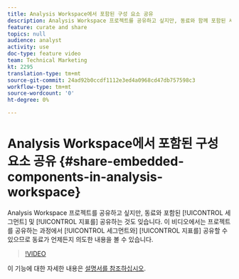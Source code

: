 ```yaml
---
title: Analysis Workspace에서 포함된 구성 요소 공유
description: Analysis Workspace 프로젝트를 공유하고 싶지만, 동료와 함께 포함된 세그먼트와 지표도 공유하지 않습니다. 이 비디오에서는 프로젝트를 공유하는 과정에서 세그먼트와 지표를 공유할 수 있으므로 동료가 언제든지 의도한 내용을 볼 수 있습니다.
feature: curate and share
topics: null
audience: analyst
activity: use
doc-type: feature video
team: Technical Marketing
kt: 2295
translation-type: tm+mt
source-git-commit: 24ad92b0ccdf1112e3ed4a0968cd47db757598c3
workflow-type: tm+mt
source-wordcount: '0'
ht-degree: 0%

---
```



# Analysis Workspace에서 포함된 구성 요소 공유 {#share-embedded-components-in-analysis-workspace}

Analysis Workspace 프로젝트를 공유하고 싶지만, 동료와 포함된 [!UICONTROL 세그먼트] 및 [!UICONTROL 지표를] 공유하는 것도 잊습니다. 이 비디오에서는 프로젝트를 공유하는 과정에서 [!UICONTROL 세그먼트와] [!UICONTROL 지표를] 공유할 수 있으므로 동료가 언제든지 의도한 내용을 볼 수 있습니다.

>[!VIDEO](https://video.tv.adobe.com/v/24713/?quality=12)

이 기능에 대한 자세한 내용은 [설명서를 참조하십시오](https://marketing.adobe.com/resources/help/ko_KR/analytics/analysis-workspace/curate.html).
